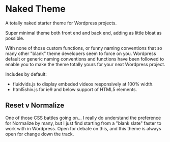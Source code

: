 Naked Theme
============

A totally naked starter theme for Wordpress projects.

Super minimal theme both front end and back end, adding as little bloat as possible.

With none of those custom functions, or funny naming conventions that so many other "blank" theme developers seem to force on you. Wordpress default or generic naming conventions and functions have been followed to enable you to make the theme totally yours for your next Wordpress project.

Includes by default:
- fluidvids.js to display embeded videos responsively at 100% width.
- html5shiv.js for ie9 and below support of HTML5 elements.

Reset v Normalize
-----------------

One of those CSS battles going on... I really do understand the preference for Normalize by many, but I just find starting from a "blank slate" faster to work with in Wordpress. Open for debate on this, and this theme is always open for change down the track.